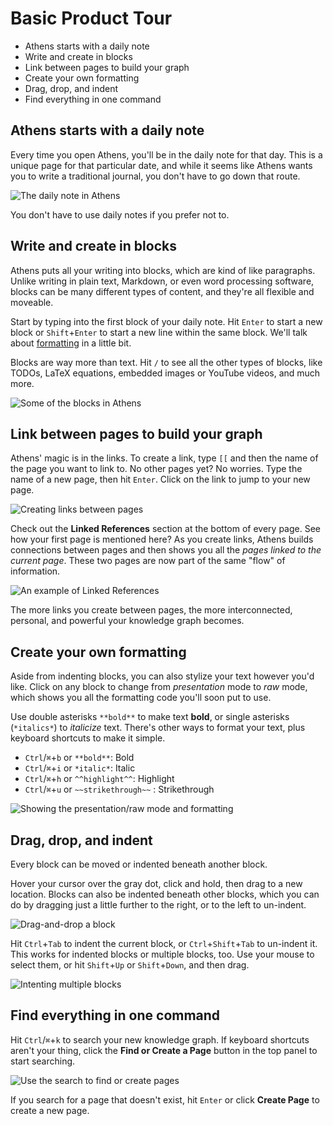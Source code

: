 # Basic Product Tour

* Athens starts with a daily note
* Write and create in blocks
* Link between pages to build your graph
* Create your own formatting
* Drag, drop, and indent
* Find everything in one command

## Athens starts with a daily note

Every time you open Athens, you'll be in the daily note for that day. This is a unique page for that particular date, and while it seems like Athens wants you to write a traditional journal, you don't have to go down that route.

![The daily note in Athens](https://user-images.githubusercontent.com/1153921/116891070-26b11f00-abe3-11eb-8e7c-466bdb2ccd9d.png)

You don't have to use daily notes if you prefer not to.

## Write and create in blocks

Athens puts all your writing into blocks, which are kind of like paragraphs. Unlike writing in plain text, Markdown, or even word processing software, blocks can be many different types of content, and they're all flexible and moveable.

Start by typing into the first block of your daily note. Hit `Enter` to start a new block or `Shift`+`Enter` to start a new line within the same block. We'll talk about [formatting](basics.md#create-your-own-formatting) in a little bit.

Blocks are way more than text. Hit `/` to see all the other types of blocks, like TODOs, LaTeX equations, embedded images or YouTube videos, and much more.

![Some of the blocks in Athens](https://user-images.githubusercontent.com/1153921/117014690-e4044b00-aca5-11eb-8f6e-144346f0fa4b.png)

## Link between pages to build your graph

Athens' magic is in the links. To create a link, type `[[` and then the name of the page you want to link to. No other pages yet? No worries. Type the name of a new page, then hit `Enter`. Click on the link to jump to your new page.

![Creating links between pages](https://user-images.githubusercontent.com/1153921/117019096-f41e2980-aca9-11eb-871b-69075c67de4d.gif)

Check out the **Linked References** section at the bottom of every page. See how your first page is mentioned here? As you create links, Athens builds connections between pages and then shows you all the _pages linked to the current page_. These two pages are now part of the same "flow" of information.

![An example of Linked References](https://user-images.githubusercontent.com/1153921/117019034-e799d100-aca9-11eb-963e-458eeffef1f9.png)

The more links you create between pages, the more interconnected, personal, and powerful your knowledge graph becomes.

## Create your own formatting

Aside from indenting blocks, you can also stylize your text however you'd like. Click on any block to change from _presentation_ mode to _raw_ mode, which shows you all the formatting code you'll soon put to use.

Use double asterisks `**bold**` to make text **bold**, or single asterisks \(`*italics*`\) to _italicize_ text. There's other ways to format your text, plus keyboard shortcuts to make it simple.

* `Ctrl`/`⌘`+`b` or `**bold**`: Bold
* `Ctrl`/`⌘`+`i` or `*italic*`: Italic
* `Ctrl`/`⌘`+`h` or `^^highlight^^`: Highlight
* `Ctrl`/`⌘`+`u` or `~~strikethrough~~` : Strikethrough

![Showing the presentation/raw mode and formatting](https://user-images.githubusercontent.com/1153921/117018595-7ce89580-aca9-11eb-8f90-573ff5239ebe.gif)

## Drag, drop, and indent

Every block can be moved or indented beneath another block.

Hover your cursor over the gray dot, click and hold, then drag to a new location. Blocks can also be indented beneath other blocks, which you can do by dragging just a little further to the right, or to the left to un-indent.

![Drag-and-drop a block](https://user-images.githubusercontent.com/1153921/117058635-bcc47280-acd3-11eb-8b9e-094bc247783e.gif)

Hit `Ctrl`+`Tab` to indent the current block, or `Ctrl`+`Shift`+`Tab` to un-indent it. This works for indented blocks or multiple blocks, too. Use your mouse to select them, or hit `Shift`+`Up` or `Shift`+`Down`, and then drag.

![Intenting multiple blocks](https://user-images.githubusercontent.com/1153921/117058656-c2ba5380-acd3-11eb-8770-ced1f61b2738.gif)

## Find everything in one command

Hit `Ctrl`/`⌘`+`k` to search your new knowledge graph. If keyboard shortcuts aren't your thing, click the **Find or Create a Page** button in the top panel to start searching.

![Use the search to find or create pages](https://user-images.githubusercontent.com/1153921/117059494-b682c600-acd4-11eb-82eb-6a62c6e28517.gif)

If you search for a page that doesn't exist, hit `Enter` or click **Create Page** to create a new page.


